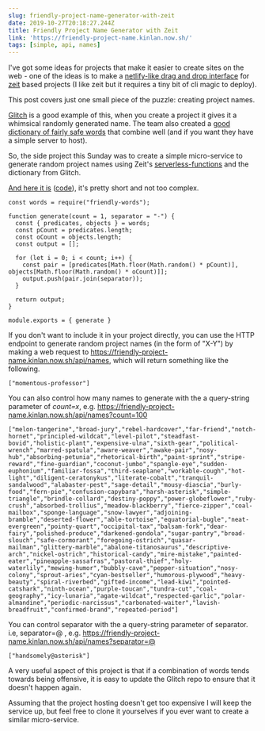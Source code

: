 ```yaml
---
slug: friendly-project-name-generator-with-zeit
date: 2019-10-27T20:18:27.244Z
title: Friendly Project Name Generator with Zeit
link: 'https://friendly-project-name.kinlan.now.sh/'
tags: [simple, api, names]
---
```


I've got some ideas for projects that make it easier to create sites on the web - one of the ideas is to make a <a href="https://docs.netlify.com/site-deploys/create-deploys/#drag-and-drop">netlify-like drag and drop interface</a> for <a href="https://zeit.co/">zeit</a> based projects (I like zeit but it requires a tiny bit of cli magic to deploy).

This post covers just one small piece of the puzzle: creating project names.

<a href="https://glitch.com/">Glitch</a> is a good example of this, when you create a project it gives it a whimsical randomly generated name. The team also created a <a href="https://github.com/FogCreek/friendly-words">good dictionary of fairly safe words</a> that combine well (and if you want they have a simple server to host).

So, the side project this Sunday was to create a simple micro-service to generate random project names using Zeit's <a href="https://zeit.co/docs/v2/advanced/concepts/serverless-functions/">serverless-functions</a>&nbsp;and the dictionary from Glitch.

<a href="https://friendly-project-name.kinlan.now.sh/">And here it is</a> (<a href="https://github.com/PaulKinlan/friendly-project-name-generator">code</a>), it's pretty short and not too complex.

```
const words = require("friendly-words");

function generate(count = 1, separator = "-") {
  const { predicates, objects } = words;
  const pCount = predicates.length;
  const oCount = objects.length;
  const output = [];

  for (let i = 0; i < count; i++) {
    const pair = [predicates[Math.floor(Math.random() * pCount)], objects[Math.floor(Math.random() * oCount)]];
    output.push(pair.join(separator));
  }

  return output;
}

module.exports = { generate }
```

If you don't want to include it in your project directly, you can use the HTTP endpoint to generate random project names (in the form of "X-Y") by making a web request to&nbsp;https://friendly-project-name.kinlan.now.sh/api/names, which will return something like the following.

```
["momentous-professor"]
```

You can also control how many names to generate with the a query-string parameter of&nbsp;<i>count=x</i>, e.g.&nbsp;https://friendly-project-name.kinlan.now.sh/api/names?count=100

```
["melon-tangerine","broad-jury","rebel-hardcover","far-friend","notch-hornet","principled-wildcat","level-pilot","steadfast-bovid","holistic-plant","expensive-ulna","sixth-gear","political-wrench","marred-spatula","aware-weaver","awake-pair","nosy-hub","absorbing-petunia","rhetorical-birth","paint-sprint","stripe-reward","fine-guardian","coconut-jumbo","spangle-eye","sudden-euphonium","familiar-fossa","third-seaplane","workable-cough","hot-light","diligent-ceratonykus","literate-cobalt","tranquil-sandalwood","alabaster-pest","sage-detail","mousy-diascia","burly-food","fern-pie","confusion-capybara","harsh-asterisk","simple-triangle","brindle-collard","destiny-poppy","power-globeflower","ruby-crush","absorbed-trollius","meadow-blackberry","fierce-zipper","coal-mailbox","sponge-language","snow-lawyer","adjoining-bramble","deserted-flower","able-tortoise","equatorial-bugle","neat-evergreen","pointy-quart","occipital-tax","balsam-fork","dear-fairy","polished-produce","darkened-gondola","sugar-pantry","broad-slouch","safe-cormorant","foregoing-ostrich","quasar-mailman","glittery-marble","abalone-titanosaurus","descriptive-arch","nickel-ostrich","historical-candy","mire-mistake","painted-eater","pineapple-sassafras","pastoral-thief","holy-waterlily","mewing-humor","bubbly-cave","pepper-situation","nosy-colony","sprout-aries","cyan-bestseller","humorous-plywood","heavy-beauty","spiral-riverbed","gifted-income","lead-kiwi","pointed-catshark","ninth-ocean","purple-toucan","tundra-cut","coal-geography","icy-lunaria","agate-wildcat","respected-garlic","polar-almandine","periodic-narcissus","carbonated-waiter","lavish-breadfruit","confirmed-brand","repeated-period"]
```

You can control separator with the a query-string parameter of&nbsp;separator. i.e, separator=@&nbsp;, e.g. https://friendly-project-name.kinlan.now.sh/api/names?separator=@

```
["handsomely@asterisk"]
```

A very useful aspect of this project is that if a combination of words tends towards being offensive, it is easy to update the Glitch repo to ensure that it doesn't happen again.

Assuming that the project hosting doesn't get too expensive I will keep the service up, but feel free to clone it yourselves if you ever want to create a similar micro-service.

